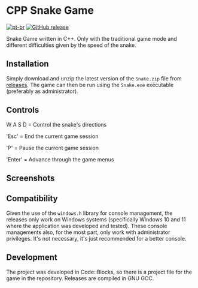 # CPP Snake Game
[![pt-br](https://img.shields.io/badge/lang-pt--br-green.svg)][pt-br]
[![GitHub release](https://img.shields.io/github/release/KaueAbade/CPPSnakeGame.svg?maxAge=3600)][GitHub release]

[pt-br]:  https://github.com/KaueAbade/CPPSnakeGame/blob/main/README.md
[GitHub release]:   https://github.com/KaueAbade/CPPSnakeGame/releases

Snake Game written in C++. 
Only with the traditional game mode and different difficulties given by the speed of the snake.


## Installation
Simply download and unzip the latest version of the `Snake.zip` file from [releases](https://github.com/KaueAbade/CPP-Snake-Game/releases).
 The game can then be run using the `Snake.exe` executable (preferably as administrator).

 
## Controls
  W
A S D = Control the snake's directions

'Esc' = End the current game session

'P' = Pause the current game session

'Enter' = Advance through the game menus


## Screenshots


## Compatibility
Given the use of the `windows.h` library for console management, the releases only work on Windows systems (specifically Windows 10 and 11 where the application was developed and tested).
These console managements also, for the most part, only work with administrator privileges.
It's not necessary, it's just recommended for a better console.

## Development
The project was developed in Code::Blocks, so there is a project file for the game in the repository.
Releases are compiled in GNU GCC.
